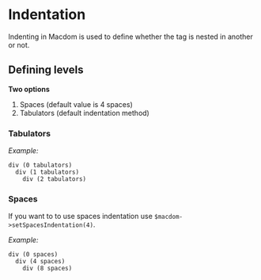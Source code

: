 # Indentation

Indenting in Macdom is used to define whether the tag is nested in another or not.

## Defining levels
**Two options**
1. Spaces (default value is 4 spaces)
2. Tabulators (default indentation method)

### Tabulators
*Example:*
```` Slim
div (0 tabulators)
  div (1 tabulators)
    div (2 tabulators)
````

### Spaces
If you want to to use spaces indentation use `$macdom->setSpacesIndentation(4)`.

*Example:*
```` Slim
div (0 spaces)
  div (4 spaces)
    div (8 spaces)
````
